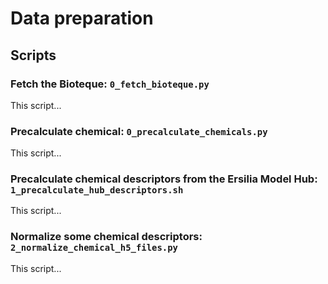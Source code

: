 # Data preparation

## Scripts

### Fetch the Bioteque: `0_fetch_bioteque.py`

This script...

### Precalculate chemical: `0_precalculate_chemicals.py`

This script...

### Precalculate chemical descriptors from the Ersilia Model Hub: `1_precalculate_hub_descriptors.sh`

This script...

### Normalize some chemical descriptors: `2_normalize_chemical_h5_files.py`

This script...


